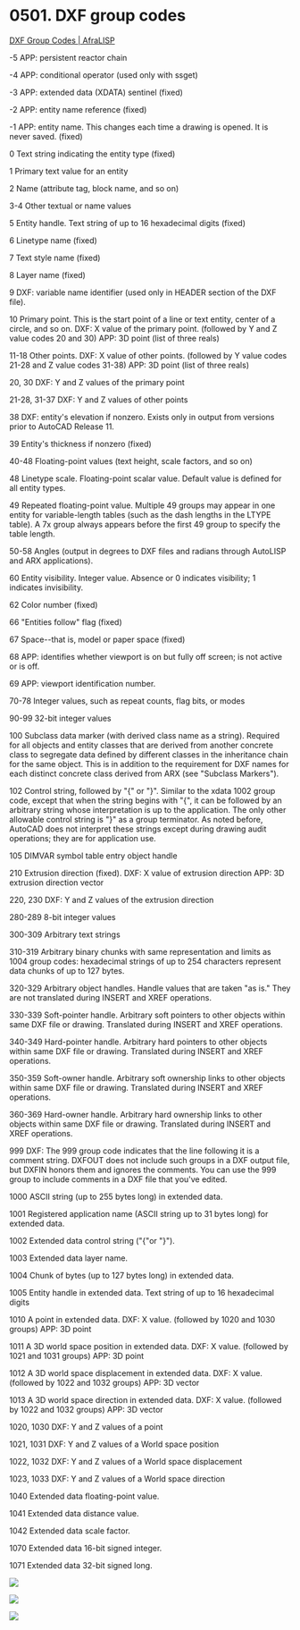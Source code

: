 # 0501. DXF group codes

[DXF Group Codes | AfraLISP](https://www.afralisp.net/reference/dxf-group-codes.php)

-5	APP: persistent reactor chain

-4	APP: conditional operator (used only with ssget)

-3	APP: extended data (XDATA) sentinel (fixed)

-2	APP: entity name reference (fixed)

-1	APP: entity name. This changes each time a drawing is opened. It is never saved. (fixed)

0	Text string indicating the entity type (fixed)

1	Primary text value for an entity

2	Name (attribute tag, block name, and so on)

3-4	Other textual or name values

5	Entity handle. Text string of up to 16 hexadecimal digits (fixed)

6	Linetype name (fixed)

7	Text style name (fixed)

8	Layer name (fixed)

9	DXF: variable name identifier (used only in HEADER section of the DXF file).

10	Primary point. This is the start point of a line or text entity, center of a circle, and so on. DXF: X value of the primary point. (followed by Y and Z value codes 20 and 30) APP: 3D point (list of three reals)

11-18	Other points. DXF: X value of other points. (followed by Y value codes 21-28 and Z value codes 31-38) APP: 3D point (list of three reals)

20, 30	DXF: Y and Z values of the primary point

21-28, 31-37	DXF: Y and Z values of other points

38	DXF: entity's elevation if nonzero. Exists only in output from versions prior to AutoCAD Release 11.

39	Entity's thickness if nonzero (fixed)

40-48	Floating-point values (text height, scale factors, and so on)

48	Linetype scale. Floating-point scalar value. Default value is defined for all entity types.

49	Repeated floating-point value. Multiple 49 groups may appear in one entity for variable-length tables (such as the dash lengths in the LTYPE table). A 7x group always appears before the first 49 group to specify the table length.

50-58	Angles (output in degrees to DXF files and radians through AutoLISP and ARX applications).

60	Entity visibility. Integer value. Absence or 0 indicates visibility; 1 indicates invisibility.

62	Color number (fixed)

66	"Entities follow" flag (fixed)

67	Space--that is, model or paper space (fixed)

68	APP: identifies whether viewport is on but fully off screen; is not active or is off.

69	APP: viewport identification number.

70-78	Integer values, such as repeat counts, flag bits, or modes

90-99	32-bit integer values

100	Subclass data marker (with derived class name as a string). Required for all objects and entity classes that are derived from another concrete class to segregate data defined by different classes in the inheritance chain for the same object. This is in addition to the requirement for DXF names for each distinct concrete class derived from ARX (see "Subclass Markers").

102	Control string, followed by "{<arbitrary name>" or "}". Similar to the xdata 1002 group code, except that when the string begins with "{", it can be followed by an arbitrary string whose interpretation is up to the application. The only other allowable control string is "}" as a group terminator. As noted before, AutoCAD does not interpret these strings except during drawing audit operations; they are for application use.

105	DIMVAR symbol table entry object handle

210	Extrusion direction (fixed). DXF: X value of extrusion direction APP: 3D extrusion direction vector

220, 230	DXF: Y and Z values of the extrusion direction

280-289	8-bit integer values

300-309	Arbitrary text strings

310-319	Arbitrary binary chunks with same representation and limits as 1004 group codes: hexadecimal strings of up to 254 characters represent data chunks of up to 127 bytes.

320-329	Arbitrary object handles. Handle values that are taken "as is." They are not translated during INSERT and XREF operations.

330-339	Soft-pointer handle. Arbitrary soft pointers to other objects within same DXF file or drawing. Translated during INSERT and XREF operations.

340-349	Hard-pointer handle. Arbitrary hard pointers to other objects within same DXF file or drawing. Translated during INSERT and XREF operations.

350-359	Soft-owner handle. Arbitrary soft ownership links to other objects within same DXF file or drawing. Translated during INSERT and XREF operations.

360-369	Hard-owner handle. Arbitrary hard ownership links to other objects within same DXF file or drawing. Translated during INSERT and XREF operations.

999	DXF: The 999 group code indicates that the line following it is a comment string. DXFOUT does not include such groups in a DXF output file, but DXFIN honors them and ignores the comments. You can use the 999 group to include comments in a DXF file that you've edited.

1000	ASCII string (up to 255 bytes long) in extended data.

1001	Registered application name (ASCII string up to 31 bytes long) for extended data.

1002	Extended data control string ("{"or "}").

1003	Extended data layer name.

1004	Chunk of bytes (up to 127 bytes long) in extended data.

1005	Entity handle in extended data. Text string of up to 16 hexadecimal digits

1010	A point in extended data. DXF: X value. (followed by 1020 and 1030 groups) APP: 3D point

1011    	A 3D world space position in extended data. DXF: X value. (followed by 1021 and 1031 groups) APP: 3D point

1012	A 3D world space displacement in extended data. DXF: X value. (followed by 1022 and 1032 groups) APP: 3D vector

1013	A 3D world space direction in extended data. DXF: X value. (followed by 1022 and 1032 groups) APP: 3D vector

1020, 1030	DXF: Y and Z values of a point

1021, 1031	DXF: Y and Z values of a World space position

1022, 1032	DXF: Y and Z values of a World space displacement

1023, 1033	DXF: Y and Z values of a World space direction

1040	Extended data floating-point value.

1041	Extended data distance value.

1042	Extended data scale factor.

1070	Extended data 16-bit signed integer.

1071	Extended data 32-bit signed long.

![](./res/2019020.png)

![](./res/2019021.png)

![](./res/2019022.png)